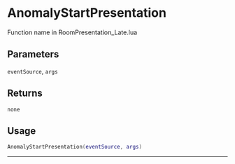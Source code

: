# AnomalyStartPresentation
Function name in RoomPresentation_Late.lua
## Parameters
`eventSource`, `args`
## Returns
`none`
## Usage
```lua
AnomalyStartPresentation(eventSource, args)
```
---
